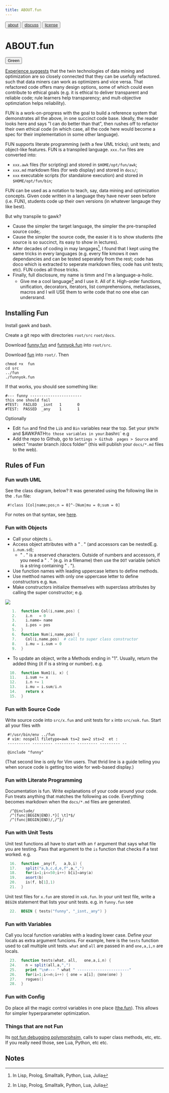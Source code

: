 ```yaml
---
title: ABOUT.fun
---
```


<button class="button button1"><a href="/fun/ABOUT">about</a></button>   <button class="button button2"><a href="http://github.com/timm/fun/issues">discuss</a></button>    <button class="button button3"><a href="/fun/license">license</a></button> <br>



# ABOUT.fun

<button class="button">Green</button>

[Experience suggests](/REFS#agrawal-2019)
that the twin technologies of
data mining and optimization are so closely connected 
that they can be usefully refactored.
such that
data miners can work as optimizers and vice versa. That refactored
code offers many design options, some of which could even contribute
to ethical goals (e.g. 
it is ethical to deliver transparent and reliable code;
rule learners help transparency; and 
mult-objective optimziation helps reliability).  

FUN is a work-on-progress with the goal
to build
a reference system that demonstrates all the above,
in one succinct code base.
Ideally, the reader looks here and says "I can do better than that", then rushes
off to refactor their own ethical code (in which case, all the code here
would become a spec for their implementation in  some other language).


FUN supports literate programming (with a few UML tricks); unit tests;
and object-like features.
FUN is a transpiled language.
 `xxx.fun` files are converted into:

- `xxx.awk` files (for scripting) and stored in `$HOME/opt/fun/awk`;
- `xxx.md` markdown files (for web display) and stored in `docs/`;
- `xxx` executable scripts (for standalone execution) and stored in `$HOME/opt/fun/bin`;

FUN  can be used as a notation to teach, say, data mining and optimization
concepts.
Given code written in a language they have never seen before (i.e. FUN), students
code up their own versions (in whatever langauge they like best).

But why transpile to gawk?

- Cause the simpler the  target language, the simpler the pre-transpiled source code;.
- Cause the simpler the source code, the easier it is to show students (the source is so succinct, its easy to show in lectures).
- After decades of coding in may langages[^note], I found that I kept using the same tricks in every languages (e.g.
  every file kmows it own dependancies and can be tested seperately from the rest; code has doco which is extracted to seperate
  markdown files; code has unit tests; etc).
  FUN codes all those tricks.
- Finally, full disclosure, my name is timm and I'm a language-a-holic. 
     - Give me a cool language[^note]
  and I use it. All of it. 
  High-order functions, unification, decorators, iterators,
  list comprehensions, metaclasses, macros
  and I will USE them to write code that no one else can undersrand.
[^note]: In Lisp, Prolog, Smalltalk, Python, Lua, Julia

## Installing Fun

Install gawk and bash.

Create a git repo with directories `root/src` `root/docs`.

Download [funny.fun](https://github.com/timm/fun/blob/master/src/funny.fun)
  and [funnyok.fun](https://github.com/timm/fun/blob/master/src/funnyok.fun) into `root/src`.

Download [fun](https://github.com/timm/fun/blob/master/fun) into `root/`. Then 

```
chmod +x  fun
cd src
../fun
./funnyok.fun
```

If that works, you should see something like:

```
#--- funny -----------------------
this one should fail
#TEST:  FAILED  _isnt   1       0
#TEST:  PASSED  _any    1       1
```

Optionally

-  Edit `fun` and find the `Lib` and `Bin` variables near the top. Set your `$PATH` and
$AWKPATH` to those variables in your `.bashrc` e.g
- Add the repo to Github, go to `Settings > Github  pages > Source`  and select "master branch /docs folder" (this will publish your `docs/*.md` files to the web).

## Rules of Fun

### Fun wuth UML

See the class diagram, below? It was generated using the following like in the `.fun` file:

     #!class [Col|name;pos;n = 0]^-[Num|mu = 0;sum = 0]

For notes on that syntax, see [here](https://github.com/aklump/yuml-cheatsheet).

 
### Fun with Objects

- Call your objects `i`.
- Access object attributes with a  " . " (and accessors can be nestedE.g. `i.num.sd`);
   - " . " is a reserved characters. Outside of numbers and accessors, if you need a " . " (e.g. in a filename)
  then use the `DOT` variable (which is a string containing " . ").
- Use  function names  with leading uppercase letters to define methods.
- Use metthod names with only one uppercase letter to define constructors e.g. `Num`.
- Make constructors initialize themselves with superclass attributes by calling the super constructor; e.g.

<img src="http://yuml.me/diagram/plain;dir:lr/class/[Col|name;pos;n = 0]^-[Num|mu = 0;sum = 0]">

```awk
   1.  function Col(i,name,pos) {
   2.    i.n   = 0
   3.    i.name= name
   4.    i.pos = pos
   5.  }
   6.  function Num(i,name,pos) {
   7.    Col(i,name,pos)  # call to super class constructor
   8.    i.mu = i.sum = 0 
   9.  }
```

- To update an object, write a Methods ending in "1". Usually, return the added thing
(it if is a string or number).  e.g.

```awk
  10.  function Num1(i, x) {
  11.    i.sum += x
  12.    i.n += 1
  13.    i.mu = i.sum/i.n
  14.    return x
  15.  }
```

### Fun with Source Code

Write source code into `src/x.fun` and unit tests for `x` into  `src/xok.fun`. 
Start all your files with

```
 #!/usr/bin/env ../fun
 # vim: nospell filetype=awk ts=2 sw=2 sts=2  et :
 ---------- --------- --------- --------- --------- --

 @include "funny"
```

(That second line is only for Vim users. That thrid line is a guide telling you when soruce code
is getting too wide for web-based display.)

### Fun with Literate  Programming

Documentation is fun. Write explanations of your code around your code. Fun treats anything that matches
the following as code. Everything  becomes markdown when the `docs/*.md` files are generated.

```
  /^@include/              
  /^(func|BEGIN|END).*}[ \t]*$/  
  /^(func|BEGIN|END)/,/^}/ 
```

### Fun with Unit Tests

Unit test functions all have to start with an `f` argument that says what file you are testing. Pass
that argument to the `is` function that checks if a test worked. e.g.

```awk
  16.  function _any(f,   a,b,i) {
  17.    split("a,b,c,d,e,f",a,",")
  18.    for(i=1;i<=50;i++) b[i]=any(a)
  19.    asort(b)
  20.    is(f, b[1],1)
  21.  }
```

Unit test files for `x.fun` are stored in `xok.fun`.
In your unit test file, write a `BEGIN` statement that lists your unit tests. e.g. in `funny.fun` see

```awk
  22.  BEGIN { tests("funny", "_isnt,_any") }
```

### Fun with Variables

Call you local function variables with a leading lower case. Define your locals as extra argument funcions.
For example, here is the `tests` function used to call multiple unit tests. `what` and `all` are passed in and
`one,a,i,n` are locals.

```awk
  23.  function tests(what, all,   one,a,i,n) {
  24.    n = split(all,a,",")
  25.    print "\n#--- " what " -----------------------"
  26.    for(i=1;i<=n;i++) { one = a[i]; @one(one) }
  27.    rogues()
  28.  }
```

### Fun with Config

Do place all the magic control variables in one place ([the.fun](the.fun)). This allows for simpler hyperparameter optimization.

### Things that are not Fun

Its [not fun debugging polymorphsim](https://ieeexplore.ieee.org/document/676735), 
calls to super class methods, etc, etc. If you really 
need those, see Lua, Python, etc etc.


## Notes

